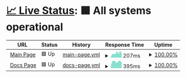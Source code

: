 # [📈 Live Status](https://status.hendrikwagner.de): <!--live status--> **🟩 All systems operational**

<!--start: status pages-->
<!-- This summary is generated by Upptime (https://github.com/upptime/upptime) -->
<!-- Do not edit this manually, your changes will be overwritten -->
<!-- prettier-ignore -->
| URL | Status | History | Response Time | Uptime |
| --- | ------ | ------- | ------------- | ------ |
| <img alt="" src="https://icons.duckduckgo.com/ip3/hendrikwagner.de.ico" height="13"> [Main Page](https://hendrikwagner.de) | 🟩 Up | [main-page.yml](https://github.com/hwgn/uptime/commits/HEAD/history/main-page.yml) | <details><summary><img alt="Response time graph" src="./graphs/main-page/response-time-week.png" height="20"> 207ms</summary><br><a href="https://status.hendrikwagner.de/history/main-page"><img alt="Response time 225" src="https://img.shields.io/endpoint?url=https%3A%2F%2Fraw.githubusercontent.com%2Fhwgn%2Fuptime%2FHEAD%2Fapi%2Fmain-page%2Fresponse-time.json"></a><br><a href="https://status.hendrikwagner.de/history/main-page"><img alt="24-hour response time 136" src="https://img.shields.io/endpoint?url=https%3A%2F%2Fraw.githubusercontent.com%2Fhwgn%2Fuptime%2FHEAD%2Fapi%2Fmain-page%2Fresponse-time-day.json"></a><br><a href="https://status.hendrikwagner.de/history/main-page"><img alt="7-day response time 207" src="https://img.shields.io/endpoint?url=https%3A%2F%2Fraw.githubusercontent.com%2Fhwgn%2Fuptime%2FHEAD%2Fapi%2Fmain-page%2Fresponse-time-week.json"></a><br><a href="https://status.hendrikwagner.de/history/main-page"><img alt="30-day response time 200" src="https://img.shields.io/endpoint?url=https%3A%2F%2Fraw.githubusercontent.com%2Fhwgn%2Fuptime%2FHEAD%2Fapi%2Fmain-page%2Fresponse-time-month.json"></a><br><a href="https://status.hendrikwagner.de/history/main-page"><img alt="1-year response time 217" src="https://img.shields.io/endpoint?url=https%3A%2F%2Fraw.githubusercontent.com%2Fhwgn%2Fuptime%2FHEAD%2Fapi%2Fmain-page%2Fresponse-time-year.json"></a></details> | <details><summary><a href="https://status.hendrikwagner.de/history/main-page">100.00%</a></summary><a href="https://status.hendrikwagner.de/history/main-page"><img alt="All-time uptime 99.99%" src="https://img.shields.io/endpoint?url=https%3A%2F%2Fraw.githubusercontent.com%2Fhwgn%2Fuptime%2FHEAD%2Fapi%2Fmain-page%2Fuptime.json"></a><br><a href="https://status.hendrikwagner.de/history/main-page"><img alt="24-hour uptime 100.00%" src="https://img.shields.io/endpoint?url=https%3A%2F%2Fraw.githubusercontent.com%2Fhwgn%2Fuptime%2FHEAD%2Fapi%2Fmain-page%2Fuptime-day.json"></a><br><a href="https://status.hendrikwagner.de/history/main-page"><img alt="7-day uptime 100.00%" src="https://img.shields.io/endpoint?url=https%3A%2F%2Fraw.githubusercontent.com%2Fhwgn%2Fuptime%2FHEAD%2Fapi%2Fmain-page%2Fuptime-week.json"></a><br><a href="https://status.hendrikwagner.de/history/main-page"><img alt="30-day uptime 100.00%" src="https://img.shields.io/endpoint?url=https%3A%2F%2Fraw.githubusercontent.com%2Fhwgn%2Fuptime%2FHEAD%2Fapi%2Fmain-page%2Fuptime-month.json"></a><br><a href="https://status.hendrikwagner.de/history/main-page"><img alt="1-year uptime 100.00%" src="https://img.shields.io/endpoint?url=https%3A%2F%2Fraw.githubusercontent.com%2Fhwgn%2Fuptime%2FHEAD%2Fapi%2Fmain-page%2Fuptime-year.json"></a></details>
| <img alt="" src="https://icons.duckduckgo.com/ip3/docs.hendrikwagner.de.ico" height="13"> [Docs Page](https://docs.hendrikwagner.de) | 🟩 Up | [docs-page.yml](https://github.com/hwgn/uptime/commits/HEAD/history/docs-page.yml) | <details><summary><img alt="Response time graph" src="./graphs/docs-page/response-time-week.png" height="20"> 395ms</summary><br><a href="https://status.hendrikwagner.de/history/docs-page"><img alt="Response time 590" src="https://img.shields.io/endpoint?url=https%3A%2F%2Fraw.githubusercontent.com%2Fhwgn%2Fuptime%2FHEAD%2Fapi%2Fdocs-page%2Fresponse-time.json"></a><br><a href="https://status.hendrikwagner.de/history/docs-page"><img alt="24-hour response time 376" src="https://img.shields.io/endpoint?url=https%3A%2F%2Fraw.githubusercontent.com%2Fhwgn%2Fuptime%2FHEAD%2Fapi%2Fdocs-page%2Fresponse-time-day.json"></a><br><a href="https://status.hendrikwagner.de/history/docs-page"><img alt="7-day response time 395" src="https://img.shields.io/endpoint?url=https%3A%2F%2Fraw.githubusercontent.com%2Fhwgn%2Fuptime%2FHEAD%2Fapi%2Fdocs-page%2Fresponse-time-week.json"></a><br><a href="https://status.hendrikwagner.de/history/docs-page"><img alt="30-day response time 476" src="https://img.shields.io/endpoint?url=https%3A%2F%2Fraw.githubusercontent.com%2Fhwgn%2Fuptime%2FHEAD%2Fapi%2Fdocs-page%2Fresponse-time-month.json"></a><br><a href="https://status.hendrikwagner.de/history/docs-page"><img alt="1-year response time 554" src="https://img.shields.io/endpoint?url=https%3A%2F%2Fraw.githubusercontent.com%2Fhwgn%2Fuptime%2FHEAD%2Fapi%2Fdocs-page%2Fresponse-time-year.json"></a></details> | <details><summary><a href="https://status.hendrikwagner.de/history/docs-page">100.00%</a></summary><a href="https://status.hendrikwagner.de/history/docs-page"><img alt="All-time uptime 99.99%" src="https://img.shields.io/endpoint?url=https%3A%2F%2Fraw.githubusercontent.com%2Fhwgn%2Fuptime%2FHEAD%2Fapi%2Fdocs-page%2Fuptime.json"></a><br><a href="https://status.hendrikwagner.de/history/docs-page"><img alt="24-hour uptime 100.00%" src="https://img.shields.io/endpoint?url=https%3A%2F%2Fraw.githubusercontent.com%2Fhwgn%2Fuptime%2FHEAD%2Fapi%2Fdocs-page%2Fuptime-day.json"></a><br><a href="https://status.hendrikwagner.de/history/docs-page"><img alt="7-day uptime 100.00%" src="https://img.shields.io/endpoint?url=https%3A%2F%2Fraw.githubusercontent.com%2Fhwgn%2Fuptime%2FHEAD%2Fapi%2Fdocs-page%2Fuptime-week.json"></a><br><a href="https://status.hendrikwagner.de/history/docs-page"><img alt="30-day uptime 100.00%" src="https://img.shields.io/endpoint?url=https%3A%2F%2Fraw.githubusercontent.com%2Fhwgn%2Fuptime%2FHEAD%2Fapi%2Fdocs-page%2Fuptime-month.json"></a><br><a href="https://status.hendrikwagner.de/history/docs-page"><img alt="1-year uptime 99.99%" src="https://img.shields.io/endpoint?url=https%3A%2F%2Fraw.githubusercontent.com%2Fhwgn%2Fuptime%2FHEAD%2Fapi%2Fdocs-page%2Fuptime-year.json"></a></details>

<!--end: status pages-->
